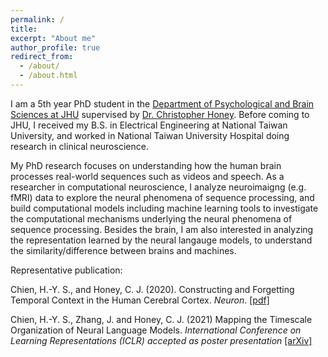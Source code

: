 ```yaml
---
permalink: /
title: 
excerpt: "About me"
author_profile: true
redirect_from: 
  - /about/
  - /about.html
---
```


I am a 5th year PhD student in the [Department of Psychological and Brain Sciences at JHU](https://pbs.jhu.edu/) supervised by [Dr. Christopher Honey](http://www.honeylab.org/). Before coming to JHU, I received my B.S. in Electrical Engineering at National Taiwan University, and worked in National Taiwan University Hospital doing research in clinical neuroscience.

My PhD research focuses on understanding how the human brain processes real-world sequences such as videos and speech. As a researcher in computational neuroscience, I analyze neuroimaigng (e.g. fMRI) data to explore the neural phenomena of sequence processing, and build computational models including machine learning tools to investigate the computational mechanisms underlying the neural phenomena of sequence processing. Besides the brain, I am also interested in analyzing the representation learned by the neural langauge models, to understand the similarity/difference between brains and machines.  

Representative publication:

Chien, H.-Y. S., and Honey, C. J. (2020). Constructing and Forgetting Temporal Context in the Human Cerebral Cortex. *Neuron*.  [[pdf]](files/Chien_Honey_2020.pdf)

Chien, H.-Y. S., Zhang, J. and Honey, C. J. (2021) Mapping the Timescale Organization of Neural Language Models. *International Conference on Learning Representations (ICLR) accepted as poster presentation*  [[arXiv]](https://arxiv.org/abs/2012.06717)
